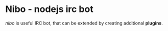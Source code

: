 # Nibo - nodejs irc bot
_nibo_ is useful IRC bot, that can be extended by creating additional __plugins__.
